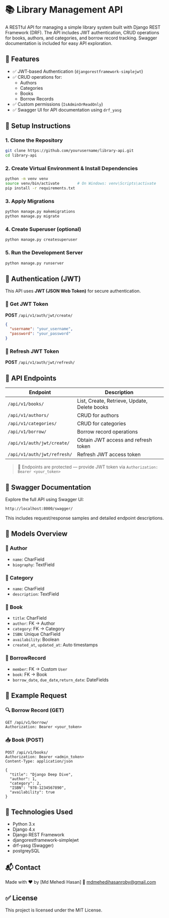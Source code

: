 # 📚 Library Management API

A RESTful API for managing a simple library system built with Django REST Framework (DRF). The API includes JWT authentication, CRUD operations for books, authors, and categories, and borrow record tracking. Swagger documentation is included for easy API exploration.

## 🚀 Features
- ✅ JWT-based Authentication (`djangorestframework-simplejwt`)
- ✅ CRUD operations for:
  - Authors
  - Categories
  - Books
  - Borrow Records
- ✅ Custom permissions (`IsAdminOrReadOnly`)
- ✅ Swagger UI for API documentation using `drf_yasg`

## 🔧 Setup Instructions

### 1. Clone the Repository
```bash
git clone https://github.com/yourusername/library-api.git
cd library-api
````

### 2. Create Virtual Environment & Install Dependencies

```bash
python -m venv venv
source venv/bin/activate        # On Windows: venv\Scripts\activate
pip install -r requirements.txt
```

### 3. Apply Migrations

```bash
python manage.py makemigrations
python manage.py migrate
```

### 4. Create Superuser (optional)

```bash
python manage.py createsuperuser
```

### 5. Run the Development Server

```bash
python manage.py runserver
```

## 🔐 Authentication (JWT)

This API uses **JWT (JSON Web Token)** for secure authentication.

### 🔑 Get JWT Token

**POST** `/api/v1/auth/jwt/create/`

```json
{
  "username": "your_username",
  "password": "your_password"
}
```

### 🔄 Refresh JWT Token

**POST** `/api/v1/auth/jwt/refresh/`

## 📁 API Endpoints

| Endpoint                      | Description                                  |
| ----------------------------  | -------------------------------------------- |
| `/api/v1/books/`              | List, Create, Retrieve, Update, Delete books |
| `/api/v1/authors/`            | CRUD for authors                             |
| `/api/v1/categories/`         | CRUD for categories                          |
| `/api/v1/borrow/`             | Borrow record operations                     |
| `/api/v1/auth/jwt/create/`    | Obtain JWT access and refresh token          |
| `/api/v1/auth/jwt/refresh/`   | Refresh JWT access token                     |

> 🔐 Endpoints are protected — provide JWT token via `Authorization: Bearer <your_token>`

## 📘 Swagger Documentation

Explore the full API using Swagger UI:

```
http://localhost:8000/swagger/
```

This includes request/response samples and detailed endpoint descriptions.

## 🧩 Models Overview

### 📗 Author

* `name`: CharField
* `biography`: TextField

### 📙 Category

* `name`: CharField
* `description`: TextField

### 📘 Book

* `title`: CharField
* `author`: FK → Author
* `category`: FK → Category
* `ISBN`: Unique CharField
* `availability`: Boolean
* `created_at`, `updated_at`: Auto timestamps

### 📕 BorrowRecord

* `member`: FK → Custom `User`
* `book`: FK → Book
* `borrow_date`, `due_date`,`return_date`: DateFields

## 📄 Example Request

### 🔍 Borrow Record (GET)

```http
GET /api/v1/borrow/
Authorization: Bearer <your_token>
```

### 📥 Book (POST)

```http
POST /api/v1/books/
Authorization: Bearer <admin_token>
Content-Type: application/json

{
  "title": "Django Deep Dive",
  "author": 1,
  "category": 2,
  "ISBN": "978-1234567890",
  "availability": true
}
```

## 🧰 Technologies Used

* Python 3.x
* Django 4.x
* Django REST Framework
* djangorestframework-simplejwt
* drf-yasg (Swagger)
* postgreySQL

## 📬 Contact

Made with ❤️ by \[Md Mehedi Hasan]
📧 [mdmehedihasanroby@gmail.com](mailto:mdmehedihasanroby@gmail.com)

## ✅ License

This project is licensed under the MIT License.

